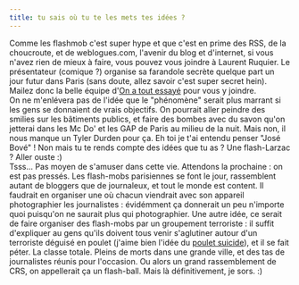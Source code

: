 ```yaml
---
title: tu sais où tu te les mets tes idées ?
---
```


Comme les flashmob c'est super hype et que c'est en prime des RSS, de la
choucroute, et de weblogues.com, l'avenir du blog et d'internet, si vous
n'avez rien de mieux à faire, vous pouvez vous joindre à Laurent Ruquier. Le
présentateur (comique ?) organise sa farandole secrète quelque part un jour
futur dans Paris (sans doute, allez savoir c'est super secret hein). Mailez
donc la belle équipe d'[On a tout essayé](mailto:ruquier.mob@tse-prod.fr) pour
vous y joindre.  
On ne m'enlévera pas de l'idée que le "phénomène" serait plus marrant si les
gens se donnaient de vrais objectifs. On pourrait aller peindre des smilies
sur les bâtiments publics, et faire des bombes avec du savon qu'on jetterai
dans les Mc Do' et les GAP de Paris au milieu de la nuit. Mais non, il nous
manque un Tyler Durden pour ça. Eh toi je t'ai entendu penser "José Bové" !
Non mais tu te rends compte des idées que tu as ? Une flash-Larzac ? Aller
ouste :)  
Tsss... Pas moyen de s'amuser dans cette vie. Attendons la prochaine : on est
pas pressés. Les flash-mobs parisiennes se font le jour, rassemblent autant de
bloggers que de journaleux, et tout le monde est content. Il faudrait en
organiser une où chacun viendrait avec son appareil photographier les
journalistes : évidémment ça donnerait un peu n'importe quoi puisqu'on ne
saurait plus qui photographier. Une autre idée, ce serait de faire organiser
des flash-mobs par un groupement terroriste : il suffit d'expliquer au gens
qu'ils doivent tous venir s'aglutiner autour d'un terroriste déguisé en poulet
(j'aime bien l'idée du [poulet
suicide](http://chickensuicide.blogcircle.org/)), et il se fait péter. La
classe totale. Pleins de morts dans une grande ville, et des tas de
journalistes réunis pour l'occasion. Ou alors un grand rassemblement de CRS,
on appellerait ça un flash-ball. Mais là définitivement, je sors. :)

